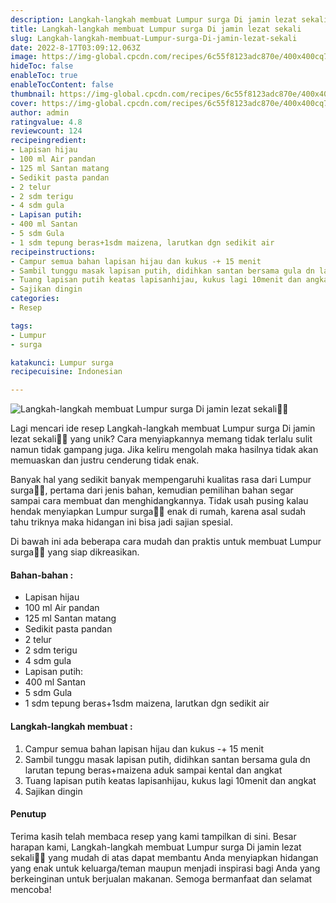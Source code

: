 ```yaml
---
description: Langkah-langkah membuat Lumpur surga Di jamin lezat sekali"
title: Langkah-langkah membuat Lumpur surga Di jamin lezat sekali
slug: Langkah-langkah-membuat-Lumpur-surga-Di-jamin-lezat-sekali
date: 2022-8-17T03:09:12.063Z
image: https://img-global.cpcdn.com/recipes/6c55f8123adc870e/400x400cq70/photo.jpg
hideToc: false
enableToc: true
enableTocContent: false
thumbnail: https://img-global.cpcdn.com/recipes/6c55f8123adc870e/400x400cq70/photo.jpg
cover: https://img-global.cpcdn.com/recipes/6c55f8123adc870e/400x400cq70/photo.jpg
author: admin
ratingvalue: 4.8
reviewcount: 124
recipeingredient:
- Lapisan hijau
- 100 ml Air pandan
- 125 ml Santan matang
- Sedikit pasta pandan
- 2 telur
- 2 sdm terigu
- 4 sdm gula
- Lapisan putih:
- 400 ml Santan
- 5 sdm Gula
- 1 sdm tepung beras+1sdm maizena, larutkan dgn sedikit air
recipeinstructions:
- Campur semua bahan lapisan hijau dan kukus -+ 15 menit
- Sambil tunggu masak lapisan putih, didihkan santan bersama gula dn larutan tepung beras+maizena aduk sampai kental dan angkat
- Tuang lapisan putih keatas lapisanhijau, kukus lagi 10menit dan angkat
- Sajikan dingin
categories:
- Resep

tags:
- Lumpur
- surga

katakunci: Lumpur surga
recipecuisine: Indonesian

---
```


![Langkah-langkah membuat Lumpur surga Di jamin lezat sekali👩‍🍳](https://img-global.cpcdn.com/recipes/6c55f8123adc870e/400x400cq70/photo.jpg)

Lagi mencari ide resep Langkah-langkah membuat Lumpur surga Di jamin lezat sekali👩‍🍳 yang unik? Cara menyiapkannya memang tidak terlalu sulit namun tidak gampang juga. Jika keliru mengolah maka hasilnya tidak akan memuaskan dan justru cenderung tidak enak.

Banyak hal yang sedikit banyak mempengaruhi kualitas rasa dari Lumpur surga👩‍🍳, pertama dari jenis bahan, kemudian pemilihan bahan segar sampai cara membuat dan menghidangkannya. Tidak usah pusing kalau hendak menyiapkan Lumpur surga👩‍🍳 enak di rumah, karena asal sudah tahu triknya maka hidangan ini bisa jadi sajian spesial.

Di bawah ini ada beberapa cara mudah dan praktis untuk membuat Lumpur surga👩‍🍳 yang siap dikreasikan.

<!--inarticleads1-->

#### Bahan-bahan :

- Lapisan hijau
- 100 ml Air pandan
- 125 ml Santan matang
- Sedikit pasta pandan
- 2 telur
- 2 sdm terigu
- 4 sdm gula
- Lapisan putih:
- 400 ml Santan
- 5 sdm Gula
- 1 sdm tepung beras+1sdm maizena, larutkan dgn sedikit air

<!--inarticleads2-->

#### Langkah-langkah membuat :

1. Campur semua bahan lapisan hijau dan kukus -+ 15 menit
1. Sambil tunggu masak lapisan putih, didihkan santan bersama gula dn larutan tepung beras+maizena aduk sampai kental dan angkat
1. Tuang lapisan putih keatas lapisanhijau, kukus lagi 10menit dan angkat
1. Sajikan dingin

#### Penutup

Terima kasih telah membaca resep yang kami tampilkan di sini. Besar harapan kami, Langkah-langkah membuat Lumpur surga Di jamin lezat sekali👩‍🍳 yang mudah di atas dapat membantu Anda menyiapkan hidangan yang enak untuk keluarga/teman maupun menjadi inspirasi bagi Anda yang berkeinginan untuk berjualan makanan. Semoga bermanfaat dan selamat mencoba!